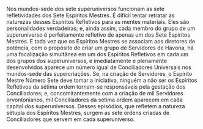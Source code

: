 ﻿Nos mundos-sede dos sete superuniversos funcionam as sete refletividades dos Sete Espíritos Mestres. É difícil tentar retratar as naturezas desses Espíritos Refletivos para as mentes materiais. Eles são personalidades verdadeiras; e, ainda assim, cada membro do grupo de um superuniverso é perfeitamente refletivo de apenas um dos Sete Espíritos Mestres. E toda vez que os Espíritos Mestres se associam aos diretores de potência, com o propósito de criar um grupo de Servidores de Havona, há uma focalização simultânea em um dos Espíritos Refletivos em cada um dos grupos dos superuniversos, e imediatamente e plenamente desenvolvidos aparece um número igual de Conciliadores Universais nos mundos-sede das supercriações. Se, na criação de Servidores, o Espírito Mestre Número Sete deve tomar a iniciativa, ninguém a não ser os Espíritos Refletivos da sétima ordem tornam-se responsáveis pela gestação dos Conciliadores; e, concomitantemente com a criação de mil Servidores orvontonianos, mil Conciliadores da sétima ordem aparecem em cada capital dos superuniversos. Desses episódios, que refletem a natureza sétupla dos Espíritos Mestres, surgem as sete ordens criadas de Conciliadores que servem em cada superuniverso.